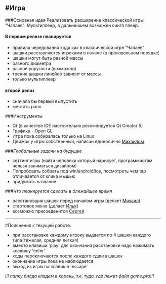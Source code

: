 #**Игра**
---------

###Основная идея
Реализовать расширение классической игры "Чапаев". Мультиплеер, в дальнейшем возможен сингл плеер.

#### В первом релизе планируется
 - правила чередования хода как в классической игре "Чапаев"
 - шашки расставляются игроками в начале (в произвольном порядке)
 - шашки могут быть разной массы
 - разного диаметра
 - разной упругости (возможно)
 - трение шашки линейно зависит от массы
 - только мультиплеер 

#### второй релиз 
 - сначала бы первый выпустить
 - мечтать рано

###Инструменты
 - Qt (в качестве IDE настоятельно рекомендуется Qt Creator 5)
 - Графика - Open GL
 - Игра пока собиралась только на Linux
 - Движок у игры собственный, написан единолично [Михаилом](https://github.com/mihacooper])

###*Глобальные задачи на будущее*
 - сеттинг игры (найти человека который нарисует, программистам нельзя заниматься дизайном)
 - Попробовать собрать под win/android/ios, посмотреть чем tap отличаается от клика мышью
 - придумать название
 
###*Что планируется сделать в ближайшее время*
 - расстановщик шашек перед началом игры (делает [Михаил](https://github.com/mihacooper])) 
 - стартовое меню (делает [Илья](https://github.com/IUdalov/))
 - возможно присоеденится [Сергей](https://github.com/SergeyFrolov)

--------------------------------------------------------------------

#Пояснения к текущей работе:
 - при расстановке каждому игроку выдается по 4 шашки каждого типа(тяжелая, средняя легкая)
 - вместо клавиши 'play' для окончания расстановки надо нажимать клавишу 'enter'
 - ходы переключаются после каждого сдвига шашек
 - окончание игры пока не наблюдается
 - выход из игры по клавише 'escape'
 
 *!!! папку билда кладем в корень, т.е. туда, где лежит файл game.pro!!!*
